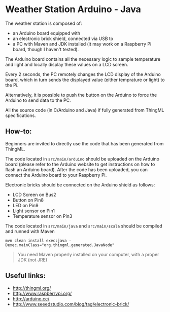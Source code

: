 Weather Station Arduino - Java
==============================

The weather station is composed of:
* an Arduino board equipped with
* an electronic brick shield, connected via USB to
* a PC with Maven and JDK installed (it may work on a Raspberry Pi board, though I haven't tested). 

The Arduino board contains all the necessary logic to sample temperature and light and locally display these values on a LCD screen.

Every 2 seconds, the PC remotely changes the LCD display of the Arduino board, which in turn sends the displayed value (either temprature or light) to the Pi.

Alternatively, it is possible to push the button on the Arduino to force the Arduino to send data to the PC.

All the source code (in C/Arduino and Java) if fully generated from ThingML specifications.

How-to:
-------

Beginners are invited to directly use the code that has been generated from ThingML. 

The code located in `src/main/arduino` should be uploaded on the Arduino board (please refer to the Arduino website to get instructions on how to flash an Arduino board). After the code has been uploaded, you can connect the Arduino board to your Raspberry Pi.

Electronic bricks should be connected on the Arduino shield as follows:
* LCD Screen on Bus2
* Button on Pin8
* LED on Pin9
* Light sensor on Pin1
* Temperature sensor on Pin3

The code located in `src/main/java` and `src/main/scala` should be compiled and runned with Maven

	mvn clean install exec:java -Dexec.mainClass="org.thingml.generated.JavaNode"
	
> You need Maven properly installed on your computer, with a proper JDK (not JRE)

Useful links:
-------------------
* http://thingml.org/
* http://www.raspberrypi.org/
* http://arduino.cc/
* http://www.seeedstudio.com/blog/tag/electronic-brick/
